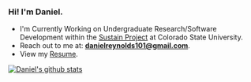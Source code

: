 ### Hi! I'm Daniel.


- I'm Currently Working on Undergraduate Research/Software Development within the [Sustain Project](http://urban-sustain.org/) at Colorado State University.
- Reach out to me at: **danielreynolds101@gmail.com**.
- View my [Resume](https://drive.google.com/file/d/1rRpHgL2iC1J3KiAu-oP5PunnEIK59zzf/view?usp=sharing).

[![Daniel's github stats](https://github-readme-stats.vercel.app/api?username=drg101&hide=contribs&count_private=true&show_icons=true)](https://github.com/anuraghazra/github-readme-stats)

